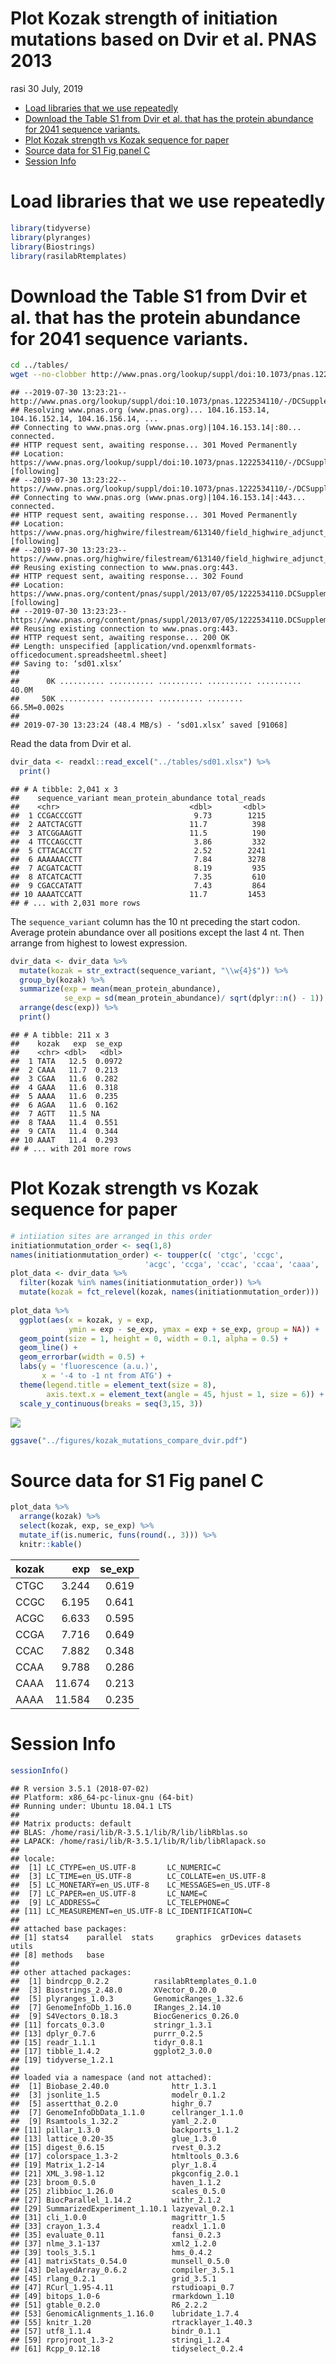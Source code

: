 Plot Kozak strength of initiation mutations based on Dvir et al. PNAS 2013
================
rasi
30 July, 2019

-   [Load libraries that we use repeatedly](#load-libraries-that-we-use-repeatedly)
-   [Download the Table S1 from Dvir et al. that has the protein abundance for 2041 sequence variants.](#download-the-table-s1-from-dvir-et-al.-that-has-the-protein-abundance-for-2041-sequence-variants.)
-   [Plot Kozak strength vs Kozak sequence for paper](#plot-kozak-strength-vs-kozak-sequence-for-paper)
-   [Source data for S1 Fig panel C](#source-data-for-s1-fig-panel-c)
-   [Session Info](#session-info)

Load libraries that we use repeatedly
=====================================

``` r
library(tidyverse)
library(plyranges)
library(Biostrings)
library(rasilabRtemplates)
```

Download the Table S1 from Dvir et al. that has the protein abundance for 2041 sequence variants.
=================================================================================================

``` bash
cd ../tables/
wget --no-clobber http://www.pnas.org/lookup/suppl/doi:10.1073/pnas.1222534110/-/DCSupplemental/sd01.xlsx
```

    ## --2019-07-30 13:23:21--  http://www.pnas.org/lookup/suppl/doi:10.1073/pnas.1222534110/-/DCSupplemental/sd01.xlsx
    ## Resolving www.pnas.org (www.pnas.org)... 104.16.153.14, 104.16.152.14, 104.16.156.14, ...
    ## Connecting to www.pnas.org (www.pnas.org)|104.16.153.14|:80... connected.
    ## HTTP request sent, awaiting response... 301 Moved Permanently
    ## Location: https://www.pnas.org/lookup/suppl/doi:10.1073/pnas.1222534110/-/DCSupplemental/sd01.xlsx [following]
    ## --2019-07-30 13:23:22--  https://www.pnas.org/lookup/suppl/doi:10.1073/pnas.1222534110/-/DCSupplemental/sd01.xlsx
    ## Connecting to www.pnas.org (www.pnas.org)|104.16.153.14|:443... connected.
    ## HTTP request sent, awaiting response... 301 Moved Permanently
    ## Location: https://www.pnas.org/highwire/filestream/613140/field_highwire_adjunct_files/1/sd01.xlsx [following]
    ## --2019-07-30 13:23:23--  https://www.pnas.org/highwire/filestream/613140/field_highwire_adjunct_files/1/sd01.xlsx
    ## Reusing existing connection to www.pnas.org:443.
    ## HTTP request sent, awaiting response... 302 Found
    ## Location: https://www.pnas.org/content/pnas/suppl/2013/07/05/1222534110.DCSupplemental/sd01.xlsx [following]
    ## --2019-07-30 13:23:23--  https://www.pnas.org/content/pnas/suppl/2013/07/05/1222534110.DCSupplemental/sd01.xlsx
    ## Reusing existing connection to www.pnas.org:443.
    ## HTTP request sent, awaiting response... 200 OK
    ## Length: unspecified [application/vnd.openxmlformats-officedocument.spreadsheetml.sheet]
    ## Saving to: ‘sd01.xlsx’
    ## 
    ##      0K .......... .......... .......... .......... .......... 40.0M
    ##     50K .......... .......... .......... ........              66.5M=0.002s
    ## 
    ## 2019-07-30 13:23:24 (48.4 MB/s) - ‘sd01.xlsx’ saved [91068]

Read the data from Dvir et al.

``` r
dvir_data <- readxl::read_excel("../tables/sd01.xlsx") %>% 
  print()
```

    ## # A tibble: 2,041 x 3
    ##    sequence_variant mean_protein_abundance total_reads
    ##    <chr>                             <dbl>       <dbl>
    ##  1 CCGACCCGTT                         9.73        1215
    ##  2 AATCTACGTT                        11.7          398
    ##  3 ATCGGAAGTT                        11.5          190
    ##  4 TTCCAGCCTT                         3.86         332
    ##  5 CTTACACCTT                         2.52        2241
    ##  6 AAAAAACCTT                         7.84        3278
    ##  7 ACGATCACTT                         8.19         935
    ##  8 ATCATCACTT                         7.35         610
    ##  9 CGACCATATT                         7.43         864
    ## 10 AAAATCCATT                        11.7         1453
    ## # ... with 2,031 more rows

The `sequence_variant` column has the 10 nt preceding the start codon. Average protein abundance over all positions except the last 4 nt. Then arrange from highest to lowest expression.

``` r
dvir_data <- dvir_data %>% 
  mutate(kozak = str_extract(sequence_variant, "\\w{4}$")) %>% 
  group_by(kozak) %>% 
  summarize(exp = mean(mean_protein_abundance), 
            se_exp = sd(mean_protein_abundance)/ sqrt(dplyr::n() - 1)) %>% 
  arrange(desc(exp)) %>% 
  print()
```

    ## # A tibble: 211 x 3
    ##    kozak   exp  se_exp
    ##    <chr> <dbl>   <dbl>
    ##  1 TATA   12.5  0.0972
    ##  2 CAAA   11.7  0.213 
    ##  3 CGAA   11.6  0.282 
    ##  4 GAAA   11.6  0.318 
    ##  5 AAAA   11.6  0.235 
    ##  6 AGAA   11.6  0.162 
    ##  7 AGTT   11.5 NA     
    ##  8 TAAA   11.4  0.551 
    ##  9 CATA   11.4  0.344 
    ## 10 AAAT   11.4  0.293 
    ## # ... with 201 more rows

Plot Kozak strength vs Kozak sequence for paper
===============================================

``` r
# intiiation sites are arranged in this order
initiationmutation_order <- seq(1,8)
names(initiationmutation_order) <- toupper(c( 'ctgc', 'ccgc', 
                              'acgc', 'ccga', 'ccac', 'ccaa', 'caaa', 'aaaa'))
plot_data <- dvir_data %>% 
  filter(kozak %in% names(initiationmutation_order)) %>% 
  mutate(kozak = fct_relevel(kozak, names(initiationmutation_order)))
  
plot_data %>% 
  ggplot(aes(x = kozak, y = exp, 
             ymin = exp - se_exp, ymax = exp + se_exp, group = NA)) +
  geom_point(size = 1, height = 0, width = 0.1, alpha = 0.5) +
  geom_line() +
  geom_errorbar(width = 0.5) +
  labs(y = 'fluorescence (a.u.)',
       x = '-4 to -1 nt from ATG') +
  theme(legend.title = element_text(size = 8),
        axis.text.x = element_text(angle = 45, hjust = 1, size = 6)) +
  scale_y_continuous(breaks = seq(3,15, 3))
```

![](plot_kozak_strength_files/figure-markdown_github/unnamed-chunk-5-1.png)

``` r
ggsave("../figures/kozak_mutations_compare_dvir.pdf")
```

Source data for S1 Fig panel C
==============================

``` r
plot_data %>% 
  arrange(kozak) %>% 
  select(kozak, exp, se_exp) %>% 
  mutate_if(is.numeric, funs(round(., 3))) %>% 
  knitr::kable()
```

| kozak |     exp|  se\_exp|
|:------|-------:|--------:|
| CTGC  |   3.244|    0.619|
| CCGC  |   6.195|    0.641|
| ACGC  |   6.633|    0.595|
| CCGA  |   7.716|    0.649|
| CCAC  |   7.882|    0.348|
| CCAA  |   9.788|    0.286|
| CAAA  |  11.674|    0.213|
| AAAA  |  11.584|    0.235|

Session Info
============

``` r
sessionInfo()
```

    ## R version 3.5.1 (2018-07-02)
    ## Platform: x86_64-pc-linux-gnu (64-bit)
    ## Running under: Ubuntu 18.04.1 LTS
    ## 
    ## Matrix products: default
    ## BLAS: /home/rasi/lib/R-3.5.1/lib/R/lib/libRblas.so
    ## LAPACK: /home/rasi/lib/R-3.5.1/lib/R/lib/libRlapack.so
    ## 
    ## locale:
    ##  [1] LC_CTYPE=en_US.UTF-8       LC_NUMERIC=C              
    ##  [3] LC_TIME=en_US.UTF-8        LC_COLLATE=en_US.UTF-8    
    ##  [5] LC_MONETARY=en_US.UTF-8    LC_MESSAGES=en_US.UTF-8   
    ##  [7] LC_PAPER=en_US.UTF-8       LC_NAME=C                 
    ##  [9] LC_ADDRESS=C               LC_TELEPHONE=C            
    ## [11] LC_MEASUREMENT=en_US.UTF-8 LC_IDENTIFICATION=C       
    ## 
    ## attached base packages:
    ## [1] stats4    parallel  stats     graphics  grDevices datasets  utils    
    ## [8] methods   base     
    ## 
    ## other attached packages:
    ##  [1] bindrcpp_0.2.2          rasilabRtemplates_0.1.0
    ##  [3] Biostrings_2.48.0       XVector_0.20.0         
    ##  [5] plyranges_1.0.3         GenomicRanges_1.32.6   
    ##  [7] GenomeInfoDb_1.16.0     IRanges_2.14.10        
    ##  [9] S4Vectors_0.18.3        BiocGenerics_0.26.0    
    ## [11] forcats_0.3.0           stringr_1.3.1          
    ## [13] dplyr_0.7.6             purrr_0.2.5            
    ## [15] readr_1.1.1             tidyr_0.8.1            
    ## [17] tibble_1.4.2            ggplot2_3.0.0          
    ## [19] tidyverse_1.2.1        
    ## 
    ## loaded via a namespace (and not attached):
    ##  [1] Biobase_2.40.0              httr_1.3.1                 
    ##  [3] jsonlite_1.5                modelr_0.1.2               
    ##  [5] assertthat_0.2.0            highr_0.7                  
    ##  [7] GenomeInfoDbData_1.1.0      cellranger_1.1.0           
    ##  [9] Rsamtools_1.32.2            yaml_2.2.0                 
    ## [11] pillar_1.3.0                backports_1.1.2            
    ## [13] lattice_0.20-35             glue_1.3.0                 
    ## [15] digest_0.6.15               rvest_0.3.2                
    ## [17] colorspace_1.3-2            htmltools_0.3.6            
    ## [19] Matrix_1.2-14               plyr_1.8.4                 
    ## [21] XML_3.98-1.12               pkgconfig_2.0.1            
    ## [23] broom_0.5.0                 haven_1.1.2                
    ## [25] zlibbioc_1.26.0             scales_0.5.0               
    ## [27] BiocParallel_1.14.2         withr_2.1.2                
    ## [29] SummarizedExperiment_1.10.1 lazyeval_0.2.1             
    ## [31] cli_1.0.0                   magrittr_1.5               
    ## [33] crayon_1.3.4                readxl_1.1.0               
    ## [35] evaluate_0.11               fansi_0.2.3                
    ## [37] nlme_3.1-137                xml2_1.2.0                 
    ## [39] tools_3.5.1                 hms_0.4.2                  
    ## [41] matrixStats_0.54.0          munsell_0.5.0              
    ## [43] DelayedArray_0.6.2          compiler_3.5.1             
    ## [45] rlang_0.2.1                 grid_3.5.1                 
    ## [47] RCurl_1.95-4.11             rstudioapi_0.7             
    ## [49] bitops_1.0-6                rmarkdown_1.10             
    ## [51] gtable_0.2.0                R6_2.2.2                   
    ## [53] GenomicAlignments_1.16.0    lubridate_1.7.4            
    ## [55] knitr_1.20                  rtracklayer_1.40.3         
    ## [57] utf8_1.1.4                  bindr_0.1.1                
    ## [59] rprojroot_1.3-2             stringi_1.2.4              
    ## [61] Rcpp_0.12.18                tidyselect_0.2.4
